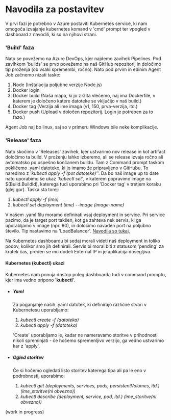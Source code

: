 # Navodila za postavitev

V prvi fazi je potrebno v Azure postaviti Kubernetes service, ki nam omogoča izvajanje kubernetes komand v 'cmd' prompt ter vpogled v dashboard z navodili, ki so na njihovi strani.

### 'Build' faza
Nato se povežemo na Azure DevOps, kjer najdemo zavihek Pipelines. Pod zavihkom 'builds' se prvo povežemo na naš GitHub repozitorij in določimo tip proženja (ob vsaki spremembi, ročno). Nato pod prvim in edinim Agent Job začnemo nizati taske:
1. Node (Inštalacija poljubne verzije Node.js)
2. Docker login
3. Docker build (Naša mapa, ki jo z Gita vlečemo, naj ima Dockerfile, v katerem je določeno katere datoteke se vključijo v naš build.)
4. Docker tag (Verzija ali ime imaga (v1, 150, prva-verzija, itd.)
5. Docker push (Upload v določen repozitorij. Login je potreben za to fazo.)

Agent Job naj bo linux, saj so v primeru Windows bile neke komplikacije.

### 'Release' faza
Nato skočimo v 'Releases' zavihek, kjer ustvarimo nov release in kot artifact določimo ta build. V proženju lahko izberemo, ali se release izvaja ročno ali avtomatsko po uspešno končanem buildu.
Tam z Command prompt taskom pokličemo .yaml datoteko, ki jo imamo že pripravljeno v GitHubu. To naredimo z *'kubectl apply -f (pot datoteke)'*'. 
Da bo naš image up to date nato uporabimo še ukaz *'kubectl set'*, v katerem popravimo image na $(Build.BuildId), katerega tudi uporabimo pri 'Docker tag' v tretjem koraku (glej gor). Taska sta torej:
1. *kubectl apply -f (ime)*
2. *kubectl set deployment (ime) --image (image-name)*

V našem .yaml filu moramo definirati vsaj deployment in service. Pri service pazimo, da je target port takšen, kot ga zahteva nek servis, ki ga uporabljamo v image (npr. 80), in določimo navaden port na poljubno število. Tip nastavimo na 'LoadBalancer'. [Navodila so tukaj.](https://blog.jreypo.io/containers/microsoft/azure/cloud/cloud-native/how-to-expose-your-kubernetes-workloads-on-azure/)

Na Kubernetes dashboardu bi sedaj morali videti naš deployment in toliko podov, kolikor smo jih definirali. Servis bi moral biti z statusom 'pending' za kratek čas, preden se mu dodeli External IP in je aplikacija dosegljiva.

#### Kubernetes (kubectl) ukazi
Kubernetes nam ponuja dostop poleg dashboarda tudi v command promptu, kjer ima vedno pripono '**kubectl**'. 
- ##### Yaml
  Za poganjanje naših .yaml datotek, ki definirajo različne stvari v Kubernetesu uporabljamo:
  1. *kubectl create -f (datoteka)*
  2. *kubectl apply -f (datoteka)*

  'Create' uporabljamo le, kadar ne nameravamo storitve v prihodnosti nikoli spreminjati - če hočemo spremenljivo verzijo, ga vedno ustvarimo kar z 'apply'.
- ##### Ogled storitev
  Če si hočemo ogledati listo storitev katerega tipa ali pa le eno v podrobnosti, uporabimo:
  1. *kubectl get (deployments, services, pods, persistentVolumes, itd.) (ime_storitve(ni obvezno))*
  2. *kubectl describe (deployment, service, pod, itd.) (ime_storitve(ni obvezno))*

(work in progress)


